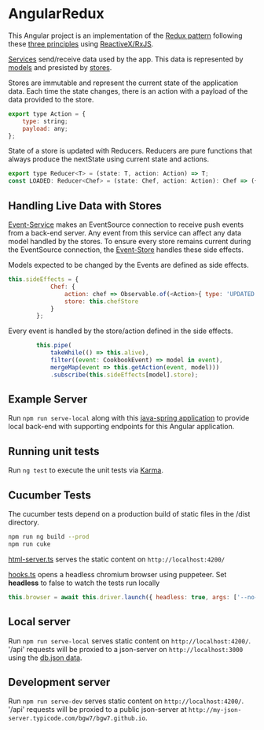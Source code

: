 # AngularRedux

This Angular project is an implementation of the [Redux pattern](https://redux.js.org/) following these [three principles](https://redux.js.org/introduction/threeprinciples) using [ReactiveX/RxJS](https://github.com/ReactiveX/rxjs).

[Services](https://github.com/bgw7/bgw7.github.io/tree/dev/src/app/shared/service) send/receive data used by the app. This data is represented by [models](https://github.com/bgw7/bgw7.github.io/tree/dev/src/app/shared/model) and presisted by [stores](https://github.com/bgw7/bgw7.github.io/tree/dev/src/app/shared/state).

Stores are immutable and represent the current state of the application data. Each time the state changes, there is an action with a payload of the data provided to the store.
```javascript
export type Action = {
    type: string;
    payload: any;
};
```

State of a store is updated with Reducers. Reducers are pure functions that always produce the nextState using current state and actions.
```javascript
export type Reducer<T> = (state: T, action: Action) => T;
const LOADED: Reducer<Chef> = (state: Chef, action: Action): Chef => ({ ...action.payload });
```

## Handling Live Data with Stores

[Event-Service](https://github.com/bgw7/bgw7.github.io/blob/dev/src/app/shared/service/cookbook-event.service.ts) makes an EventSource connection to receive push events from a back-end server. Any event from this service can affect any data model handled by the stores. To ensure every store remains current during the EventSource connection, the [Event-Store](https://github.com/bgw7/bgw7.github.io/blob/dev/src/app/shared/state/cookbook-event.store.ts) handles these side effects.

Models expected to be changed by the Events are defined as side effects.
```javascript
this.sideEffects = {
            Chef: {
                action: chef => Observable.of(<Action>{ type: 'UPDATED', payload: chef }),
                store: this.chefStore
            }
        };
```

Every event is handled by the store/action defined in the side effects.
```javascript
        this.pipe(
            takeWhile(() => this.alive),
            filter((event: CookbookEvent) => model in event),
            mergeMap(event => this.getAction(event, model)))
            .subscribe(this.sideEffects[model].store);
```

## Example Server
Run `npm run serve-local` along with this [java-spring application](https://github.com/bgw7/cookbook) to provide local back-end with supporting endpoints for this Angular application.

## Running unit tests

Run `ng test` to execute the unit tests via [Karma](https://karma-runner.github.io).

## Cucumber Tests

The cucumber tests depend on a production build of static files in the /dist directory.
```bash
npm run ng build --prod
npm run cuke
```

[html-server.ts](https://github.com/bgw7/bgw7.github.io/blob/dev/features/support/html-server.ts) serves the static content on `http://localhost:4200/`

[hooks.ts](https://github.com/bgw7/bgw7.github.io/blob/dev/features/support/hooks.ts) opens a headless chromium browser using puppeteer.
Set **headless** to false to watch the tests run locally
```javascript
this.browser = await this.driver.launch({ headless: true, args: ['--no-sandbox', '--disable-setuid-sandbox'] });
```

## Local server

Run `npm run serve-local` serves static content on `http://localhost:4200/`. '/api' requests will be proxied to a json-server on `http://localhost:3000` using the [db.json data](https://github.com/bgw7/bgw7.github.io/blob/dev/db.json).

## Development server

Run `npm run serve-dev` serves static content on `http://localhost:4200/`. '/api' requests will be proxied to a public json-server at `http://my-json-server.typicode.com/bgw7/bgw7.github.io`.